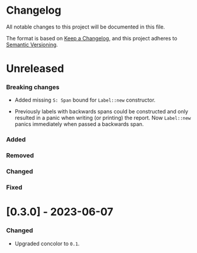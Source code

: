 # Changelog

All notable changes to this project will be documented in this file.

The format is based on [Keep a Changelog](https://keepachangelog.com/en/1.0.0/),
and this project adheres to [Semantic Versioning](https://semver.org/spec/v2.0.0.html).

# Unreleased

### Breaking changes

- Added missing `S: Span` bound for `Label::new` constructor.

- Previously labels with backwards spans could be constructed and
  only resulted in a panic when writing (or printing) the report.
  Now `Label::new` panics immediately when passed a backwards span.

### Added

### Removed

### Changed

### Fixed

# [0.3.0] - 2023-06-07

### Changed

- Upgraded concolor to `0.1`.
